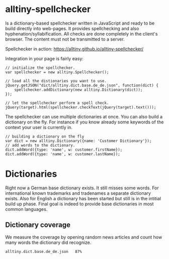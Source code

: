 # alltiny-spellchecker
Is a dictionary-based spellchecker written in JavaScript and ready to be build directly into web-pages.
It provides spellchecking and also hyphenation/syllabification.
All checks are done completely in the client's browser. The content must not be transmitted to a server.

Spellchecker in action: https://alltiny.github.io/alltiny-spellchecker/

Integration in your page is fairly easy:

    // initialize the spellchecker.
    var spellchecker = new alltiny.Spellchecker();

    // load all the distionaries you want to use.
    jQuery.getJSON("dict/alltiny.dict.base.de_de.json", function(dict) {
        spellchecker.addDictionary(new alltiny.Dictionary(dict));
    });

    // let the spellchecker perform a spell check.
    jQuery(target).html(spellchecker.checkText(jQuery(target).text()));

The spellchecker can use multiple dictionaries at once. You can also build a dictionary on the fly.
For instance if you know already some keywords of the context your user is currently in.

    // building a dictionary on the fly
    var dict = new alltiny.Dictionary({name: 'Customer Dictionary'});
    // add words to the dictionary.
    dict.addWord({type: 'name', w: customer.firstName});
    dict.addWord({type: 'name', w: customer.lastName});

# Dictionaries
Right now a German base dictionary exists. It still misses some words.
For international known trademarks and tradenames a separate dictionary exists.
Also for English a dictionary has been started but still is in the intitial build up phase.
Final goal is indeed to provide base dictionaries in most common languages.

## Dictionary coverage
We measure the coverage by opening random news articles and count how many words the dictionary did recognize.

    alltiny.dict.base.de_de.json   87%
